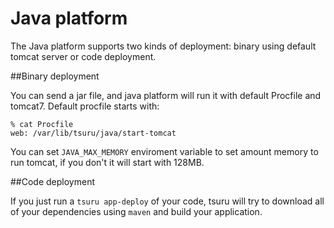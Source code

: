 # Java platform

The Java platform supports two kinds of deployment: binary using default tomcat
server or code deployment.

##Binary deployment

You can send a jar file, and java platform will run it with default Procfile
and tomcat7. Default procfile starts with:

    % cat Procfile
    web: /var/lib/tsuru/java/start-tomcat

You can set ``JAVA_MAX_MEMORY`` enviroment variable to set amount memory to run
tomcat, if you don't it will start with 128MB.


##Code deployment

If you just run a ``tsuru app-deploy`` of your code,
tsuru will try to download all of your dependencies using ``maven``
and build your application.

